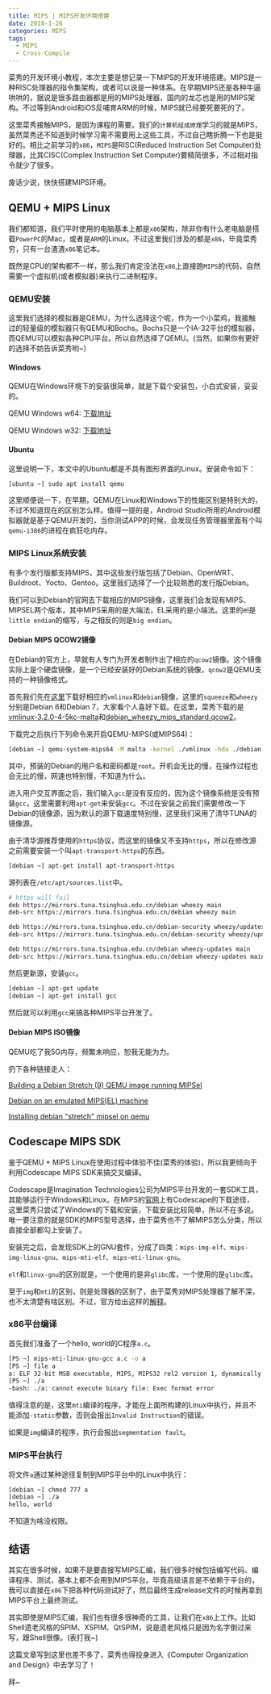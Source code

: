 ```yaml
---
title: MIPS | MIPS开发环境搭建
date: 2018-1-26
categories: MIPS
tags:
  - MIPS
  - Cross-Compile
---
```


菜秀的开发环境小教程，本次主要是想记录一下MIPS的开发环境搭建。MIPS是一种RISC处理器的指令集架构，或者可以说是一种体系。在早期MIPS还是各种牛逼哄哄的，据说是很多路由器都是用的MIPS处理器，国内的龙芯也是用的MIPS架构。不过等到Android和iOS反哺育ARM的时候，MIPS就已经要死要死的了。

<!-- more -->

这里菜秀接触MIPS，是因为课程的需要。我们的`计算机组成原理`学习的就是MIPS，虽然菜秀还不知道到时候学习需不需要用上这些工具，不过自己瞎折腾一下也是挺好的。相比之前学习的`x86`，`MIPS`是RISC(Reduced Instruction Set Computer)处理器，比其CISC(Complex Instruction Set Computer)要精简很多，不过相对指令就少了很多。

废话少说，快快搭建MIPS环境。

## QEMU + MIPS Linux

我们都知道，我们平时使用的电脑基本上都是`x86`架构，除非你有什么老电脑是搭载`PowerPC`的Mac，或者是`ARM`的Linux。不过这里我们涉及的都是`x86`，毕竟菜秀穷，只有一台渣渣`x86`笔记本。

既然是CPU的架构都不一样，那么我们肯定没法在`x86`上直接跑`MIPS`的代码，自然需要一个虚拟机(或者模拟器)来执行二进制程序。

### QEMU安装

这里我们选择的模拟器是QEMU，为什么选择这个呢，作为一个小菜鸡，我接触过的轻量级的模拟器只有QEMU和Bochs。Bochs只是一个IA-32平台的模拟器，而QEMU可以模拟各种CPU平台。所以自然选择了QEMU。(当然，如果你有更好的选择不妨告诉菜秀哟~)

#### Windows

QEMU在Windows环境下的安装很简单，就是下载个安装包，小白式安装，妥妥的。

QEMU Windows w64: [下载地址](https://qemu.weilnetz.de/w64/)

QEMU Windows w32: [下载地址](https://qemu.weilnetz.de/w32/)

#### Ubuntu

这里说明一下，本文中的Ubuntu都是不具有图形界面的Linux。安装命令如下：

```sh
[ubuntu ~] sudo apt install qemu
```

这里顺便说一下，在早期，QEMU在Linux和Windows下的性能区别是特别大的，不过不知道现在的区别怎么样。值得一提的是，Android Studio所用的Android模拟器就是基于QEMU开发的，当你测试APP的时候，会发现任务管理器里面有个叫`qemu-i386`的进程在疯狂吃内存。

### MIPS Linux系统安装

有多个发行版都支持MIPS，其中这些发行版包括了Debian、OpenWRT、Buildroot、Yocto、Gentoo。这里我们选择了一个比较熟悉的发行版Debian。

我们可以到Debian的官网去下载相应的MIPS镜像，这里我们会发现有MIPS、MIPSEL两个版本，其中MIPS采用的是大端法，EL采用的是小端法。这里的el是`little endian`的缩写，与之相反的则是`big endian`。

#### Debian MIPS QCOW2镜像

在Debian的官方上，早就有人专门为开发者制作出了相应的`qcow2`镜像。这个镜像实际上是个硬盘镜像，是一个已经安装好的Debian系统的镜像，`qcow2`是QEMU支持的一种镜像格式。

首先我们先在[这里](https://people.debian.org/~aurel32/qemu/mips/)下载好相应的`vmlinux`和`debian`镜像，这里的`squeeze`和`wheezy`分别是Debian 6和Debian 7，大家看个人喜好下载。在这里，菜秀下载的是[vmlinux-3.2.0-4-5kc-malta](https://people.debian.org/~aurel32/qemu/mips/vmlinux-3.2.0-4-5kc-malta)和[debian_wheezy_mips_standard.qcow2](https://people.debian.org/~aurel32/qemu/mips/debian_wheezy_mips_standard.qcow2)。

下载完之后执行下列命令来开启QEMU-MIPS(或MIPS64)：

```sh
[debian ~] qemu-system-mips64 -M malta -kernel ./vmlinux -hda ./debian.qcow2 -append "root=/dev/sda1 console=tty0"
```

其中，预装的Debian的用户名和密码都是`root`。开机会无比的慢，在操作过程也会无比的慢，网速也特别慢，不知道为什么。

进入用户交互界面之后，我们输入`gcc`是没有反应的，因为这个镜像系统是没有预装`gcc`，这里需要利用`apt-get`来安装`gcc`。不过在安装之前我们需要修改一下Debian的镜像源，因为默认的源下载速度特别慢，这里我们采用了清华TUNA的镜像源。

由于清华源推荐使用的`https`协议，而这里的镜像又不支持`https`，所以在修改源之前需要安装一个叫`apt-transport-https`的东西。

```sh
[debian ~] apt-get install apt-transport-https
```

源列表在`/etc/apt/sources.list`中。

```sh
# https will fail
deb https://mirrors.tuna.tsinghua.edu.cn/debian wheezy main
deb-src https://mirrors.tuna.tsinghua.edu.cn/debian wheezy main

deb https://mirrors.tuna.tsinghua.edu.cn/debian-security wheezy/updates main
deb-src https://mirrors.tuna.tsinghua.edu.cn/debian-security wheezy/updates main

deb https://mirrors.tuna.tsinghua.edu.cn/debian wheezy-updates main
deb-src https://mirrors.tuna.tsinghua.edu.cn/debian wheezy-updates main
```

然后更新源，安装`gcc`。

```sh
[debian ~] apt-get update
[debian ~] apt-get install gcc
```

然后就可以利用`gcc`来搞各种MIPS平台开发了。

#### Debian MIPS ISO镜像

QEMU吃了我5G内存，频繁未响应，恕我无能为力。

扔下各种链接走人：

[Building a Debian Stretch (9) QEMU image running MIPSel](https://blahcat.github.io/2017/07/14/building-a-debian-stretch-qemu-image-for-mipsel/)

[Debian on an emulated MIPS(EL) machine](https://www.aurel32.net/info/debian_mips_qemu.php)

[Installing debian "stretch" mipsel on qemu](https://gist.github.com/extremecoders-re/3ddddce9416fc8b293198cd13891b68c)

## Codescape MIPS SDK

鉴于QEMU + MIPS Linux在使用过程中体验不佳(菜秀的体验)，所以我更倾向于利用Codescape MIPS SDK来搞交叉编译。

Codescape是Imagination Technologies公司为MIPS平台开发的一套SDK工具，其能够运行于Windows和Linux。在MIPS的[官网](https://www.mips.com/develop/tools/codescape-mips-sdk)上有Codescape的下载途径， 这里菜秀只尝试了Windows的下载和安装，下载安装比较简单，所以不在多说。唯一要注意的就是SDK的MIPS型号选择，由于菜秀也不了解MIPS怎么分类，所以直接全部都勾上安装了。

安装完之后，会发现SDK上的GNU套件，分成了四类：`mips-img-elf`、`mips-img-linux-gnu`、`mips-mti-elf`、`mips-mti-linux-gnu`。

`elf`和`linux-gnu`的区别就是，一个使用的是非`glibc`库，一个使用的是`glibc`库。

至于`img`和`mti`的区别，则是处理器的区别了，由于菜秀对MIPS处理器了解不深，也不太清楚有啥区别。不过，官方给出这样的[解释](https://www.mips.com/develop/tools/codescape-mips-sdk/mips-toolchain-configurations/)。

### x86平台编译

首先我们准备了一个hello, world的C程序`a.c`。

```sh
[PS ~] mips-mti-linux-gnu-gcc a.c -o a
[PS ~] file a
a: ELF 32-bit MSB executable, MIPS, MIPS32 rel2 version 1, dynamically linked (uses shared libs), for GNU/Linux 2.6.32, with unknown capability 0x41000000 = 0xf676e75, with unknown capability 0x10000 = 0x70405, not stripped
[PS ~] ./a
-bash: ./a: cannot execute binary file: Exec format error
```

值得注意的是，这里`mti`编译的程序，才能在上面所构建的Linux中执行，并且不能添加`-static`参数，否则会报出`Invalid Instruction`的错误。

如果是`img`编译的程序，执行会报出`segmentation fault`。

### MIPS平台执行

将文件`a`通过某种途径复制到MIPS平台中的Linux中执行：

```sh
[debian ~] chmod 777 a
[debian ~] ./a
hello, world
```

不知道为啥没权限。

## 结语

其实在很多时候，如果不是要直接写MIPS汇编，我们很多时候包括编写代码、编译程序、测试，基本上都不会用到MIPS平台。毕竟高级语言是不依赖于平台的，我可以直接在`x86`下把各种代码测试好了，然后最终生成release文件的时候再拿到MIPS平台上最终测试。

其实即使是MIPS汇编，我们也有很多很神奇的工具，让我们在`x86`上工作。比如Shell遗老风格的SPIM、XSPIM、QtSPIM，说是遗老风格只是因为名字倒过来写，跟Shell很像。(表打我~)

这篇文章写到这里也差不多了，菜秀也得投身进入《Computer Organization and Design》中去学习了！

拜~

